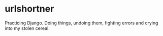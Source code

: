 # urlshortner

Practicing Django. Doing things, undoing them, fighting errors and crying into my stolen cereal. 
